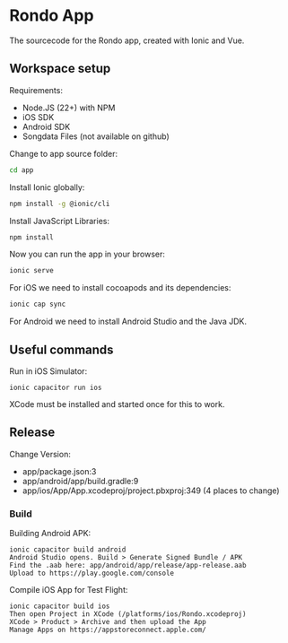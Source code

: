 # Rondo App

The sourcecode for the Rondo app, created with Ionic and Vue.

## Workspace setup

Requirements: 

 * Node.JS (22+) with NPM
 * iOS SDK
 * Android SDK
 * Songdata Files (not available on github)

Change to app source folder:
```bash
cd app
```

Install Ionic globally:
```bash
npm install -g @ionic/cli
```

Install JavaScript Libraries:
```bash
npm install
```

Now you can run the app in your browser:
```bash
ionic serve
```

For iOS we need to install cocoapods and its dependencies:
```bash
ionic cap sync
```

For Android we need to install Android Studio and the Java JDK.


## Useful commands

Run in iOS Simulator:

    ionic capacitor run ios

XCode must be installed and started once for this to work.

## Release

Change Version:

 - app/package.json:3
 - app/android/app/build.gradle:9
 - app/ios/App/App.xcodeproj/project.pbxproj:349 (4 places to change)

### Build

Building Android APK:

    ionic capacitor build android
    Android Studio opens. Build > Generate Signed Bundle / APK
    Find the .aab here: app/android/app/release/app-release.aab
    Upload to https://play.google.com/console

Compile iOS App for Test Flight:

    ionic capacitor build ios
    Then open Project in XCode (/platforms/ios/Rondo.xcodeproj)
    XCode > Product > Archive and then upload the App
    Manage Apps on https://appstoreconnect.apple.com/
